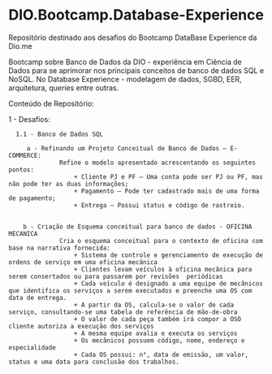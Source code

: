 # DIO.Bootcamp.Database-Experience
Repositório destinado aos desafios do Bootcamp DataBase Experience da Dio.me 

Bootcamp sobre Banco de Dados da DIO - experiência em Ciência de Dados para se aprimorar nos principais conceitos de banco de dados SQL e NoSQL. 
No Database Experience - modelagem de dados, SGBD, EER, arquitetura, queries entre outras.  

Conteúdo de Repositório:

  1 - Desafios:
  
      1.1 - Banco de Dados SQL
         
         a - Refinando um Projeto Conceitual de Banco de Dados – E-COMMERCE:
                  Refine o modelo apresentado acrescentando os seguintes pontos:
                      + Cliente PJ e PF – Uma conta pode ser PJ ou PF, mas não pode ter as duas informações;
                      + Pagamento – Pode ter cadastrado mais de uma forma de pagamento;
                      + Entrega – Possui status e código de rastreio.
                      
        
        b - Criação de Esquema conceitual para banco de dados - OFICINA MECANICA
                  Cria o esquema conceitual para o contexto de oficina com base na narrativa fornecida:
                      + Sistema de controle e gerenciamento de execução de ordens de serviço em uma oficina mecânica
                      + Clientes levam veículos à oficina mecânica para serem consertados ou para passarem por revisões  periódicas
                      + Cada veículo é designado a uma equipe de mecânicos que identifica os serviços a serem executados e preenche uma OS com data de entrega.
                      + A partir da OS, calcula-se o valor de cada serviço, consultando-se uma tabela de referência de mão-de-obra
                      + O valor de cada peça também irá compor a OSO cliente autoriza a execução dos serviços
                      + A mesma equipe avalia e executa os serviços
                      + Os mecânicos possuem código, nome, endereço e especialidade
                      + Cada OS possui: n°, data de emissão, um valor, status e uma data para conclusão dos trabalhos.






          
